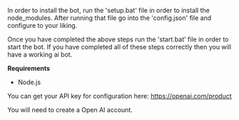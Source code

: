 In order to install the bot, run the 'setup.bat' file in order to install the node_modules. After running that file go into the 'config.json' file and configure to your liking.

Once you have completed the above steps run the 'start.bat' file in order to start the bot. If you have completed all of these steps correctly then you will have a working ai bot. 

**Requirements** 
- Node.js
  

You can get your API key for configuration here: https://openai.com/product

You will need to create a Open AI account. 
